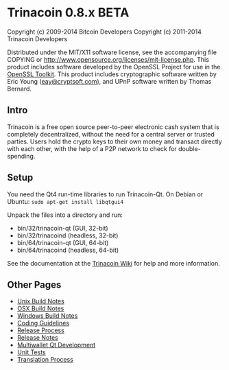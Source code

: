 Trinacoin 0.8.x BETA
====================

Copyright (c) 2009-2014 Bitcoin Developers
Copyright (c) 2011-2014 Trinacoin Developers

Distributed under the MIT/X11 software license, see the accompanying
file COPYING or http://www.opensource.org/licenses/mit-license.php.
This product includes software developed by the OpenSSL Project for use in the [OpenSSL Toolkit](http://www.openssl.org/). This product includes
cryptographic software written by Eric Young ([eay@cryptsoft.com](mailto:eay@cryptsoft.com)), and UPnP software written by Thomas Bernard.


Intro
---------------------
Trinacoin is a free open source peer-to-peer electronic cash system that is
completely decentralized, without the need for a central server or trusted
parties.  Users hold the crypto keys to their own money and transact directly
with each other, with the help of a P2P network to check for double-spending.


Setup
---------------------
You need the Qt4 run-time libraries to run Trinacoin-Qt. On Debian or Ubuntu:
	`sudo apt-get install libqtgui4`

Unpack the files into a directory and run:

- bin/32/trinacoin-qt (GUI, 32-bit)
- bin/32/trinacoind (headless, 32-bit)
- bin/64/trinacoin-qt (GUI, 64-bit)
- bin/64/trinacoind (headless, 64-bit)

See the documentation at the [Trinacoin Wiki](http://trinacoin.info)
for help and more information.


Other Pages
---------------------
- [Unix Build Notes](build-unix.md)
- [OSX Build Notes](build-osx.md)
- [Windows Build Notes](build-msw.md)
- [Coding Guidelines](coding.md)
- [Release Process](release-process.md)
- [Release Notes](release-notes.md)
- [Multiwallet Qt Development](multiwallet-qt.md)
- [Unit Tests](unit-tests.md)
- [Translation Process](translation_process.md)
